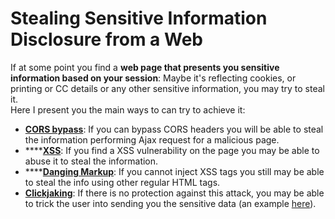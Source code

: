 # Stealing Sensitive Information Disclosure from a Web

If at some point you find a **web page that presents you sensitive information based on your session**: Maybe it's reflecting cookies, or printing or CC details or any other sensitive information, you may try to steal it.  
Here I present you the main ways to can try to achieve it:

* [**CORS bypass**](pentesting-web/cors-bypass.md): If you can bypass CORS headers you will be able to steal the information performing Ajax request for a malicious page.
* \*\*\*\*[**XSS**](pentesting-web/xss-cross-site-scripting/): If you find a XSS vulnerability on the page you may be able to abuse it to steal the information.
* \*\*\*\*[**Danging Markup**](pentesting-web/dangling-markup-html-scriptless-injection.md): If you cannot inject XSS tags you still may be able to steal the info using other regular HTML tags.
* [**Clickjaking**](pentesting-web/clickjacking.md): If there is no  protection against this attack, you may be able to trick the user into sending you the sensitive data \(an example [here](https://medium.com/bugbountywriteup/apache-example-servlet-leads-to-61a2720cac20)\).

